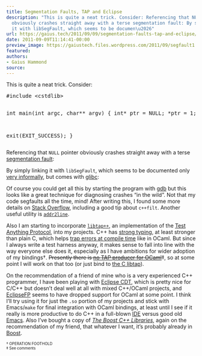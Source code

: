 ```yaml
---
title: Segmentation Faults, TAP and Eclipse
description: "This is quite a neat trick. Consider: Referencing that NULL pointer
  obviously crashes straight away with a terse segmentation fault: By simply linking
  it with libSegFault, which seems to be documen\u2026"
url: https://gaius.tech/2011/09/09/segmentation-faults-tap-and-eclipse/ - [1 Client error: Timeout was reached]
date: 2011-09-09T11:14:41-00:00
preview_image: https://gaiustech.files.wordpress.com/2011/09/segfault1.png
featured:
authors:
- Gaius Hammond
source:
---
```


<p>This is quite a neat trick. Consider:</p>
<pre class="brush: cpp; title: ; notranslate">
#include &lt;cstdlib&gt;

int main(int argc, char** argv) {
  int* ptr = NULL;
  *ptr = 1;

  exit(EXIT_SUCCESS);
}
</pre>
<p>Referencing that <code>NULL</code> pointer obviously crashes straight away with a terse <a href="http://en.wikipedia.org/wiki/Segmentation_fault">segmentation fault</a>:</p>
<p><a href="https://gaiustech.files.wordpress.com/2011/09/segfault1.png"><img src="https://gaiustech.files.wordpress.com/2011/09/segfault1.png?w=640" data-attachment-id="1719" data-permalink="https://gaius.tech/2011/09/09/segmentation-faults-tap-and-eclipse/segfault1/" data-orig-file="https://gaiustech.files.wordpress.com/2011/09/segfault1.png" data-orig-size="665,463" data-comments-opened="1" data-image-meta="{&quot;aperture&quot;:&quot;0&quot;,&quot;credit&quot;:&quot;&quot;,&quot;camera&quot;:&quot;&quot;,&quot;caption&quot;:&quot;&quot;,&quot;created_timestamp&quot;:&quot;0&quot;,&quot;copyright&quot;:&quot;&quot;,&quot;focal_length&quot;:&quot;0&quot;,&quot;iso&quot;:&quot;0&quot;,&quot;shutter_speed&quot;:&quot;0&quot;,&quot;title&quot;:&quot;&quot;}" data-image-title="segfault1" data-image-description="" data-image-caption="" data-medium-file="https://gaiustech.files.wordpress.com/2011/09/segfault1.png?w=300" data-large-file="https://gaiustech.files.wordpress.com/2011/09/segfault1.png?w=640" alt="" title="segfault1" class="aligncenter size-full wp-image-1719" srcset="https://gaiustech.files.wordpress.com/2011/09/segfault1.png?w=640 640w, https://gaiustech.files.wordpress.com/2011/09/segfault1.png?w=150 150w, https://gaiustech.files.wordpress.com/2011/09/segfault1.png?w=300 300w, https://gaiustech.files.wordpress.com/2011/09/segfault1.png 665w" sizes="(max-width: 640px) 100vw, 640px"/></a><br/>
By simply linking it with <code>libSegFault</code>, which seems to be documented only <a href="http://www.cygwin.com/ml/gdb/2007-06/msg00345.html">very informally</a>, but comes with <a href="http://www.gnu.org/s/libc/">glibc</a>:</p>
<p><a href="https://gaiustech.files.wordpress.com/2011/09/segfault2.png"><img src="https://gaiustech.files.wordpress.com/2011/09/segfault2.png?w=640" data-attachment-id="1720" data-permalink="https://gaius.tech/2011/09/09/segmentation-faults-tap-and-eclipse/segfault2/" data-orig-file="https://gaiustech.files.wordpress.com/2011/09/segfault2.png" data-orig-size="665,463" data-comments-opened="1" data-image-meta="{&quot;aperture&quot;:&quot;0&quot;,&quot;credit&quot;:&quot;&quot;,&quot;camera&quot;:&quot;&quot;,&quot;caption&quot;:&quot;&quot;,&quot;created_timestamp&quot;:&quot;0&quot;,&quot;copyright&quot;:&quot;&quot;,&quot;focal_length&quot;:&quot;0&quot;,&quot;iso&quot;:&quot;0&quot;,&quot;shutter_speed&quot;:&quot;0&quot;,&quot;title&quot;:&quot;&quot;}" data-image-title="segfault2" data-image-description="" data-image-caption="" data-medium-file="https://gaiustech.files.wordpress.com/2011/09/segfault2.png?w=300" data-large-file="https://gaiustech.files.wordpress.com/2011/09/segfault2.png?w=640" alt="" title="segfault2" class="aligncenter size-full wp-image-1720" srcset="https://gaiustech.files.wordpress.com/2011/09/segfault2.png?w=640 640w, https://gaiustech.files.wordpress.com/2011/09/segfault2.png?w=150 150w, https://gaiustech.files.wordpress.com/2011/09/segfault2.png?w=300 300w, https://gaiustech.files.wordpress.com/2011/09/segfault2.png 665w" sizes="(max-width: 640px) 100vw, 640px"/></a><br/>
Of course you could get all this by starting the program with <a href="http://ftp.gnu.org/old-gnu/Manuals/gdb-5.1.1/html_node/gdb_42.html">gdb</a> but this looks like a great technique for diagnosing crashes &ldquo;in the wild&rdquo;. Not that my code segfaults all the time, mind! After writing this, I found some more details on <a href="http://stackoverflow.com/q/77005/447514">Stack Overflow</a>, including a good tip about <code>c++filt</code>. Another useful utility is <code><a href="http://linux.die.net/man/1/addr2line">addr2line</a></code>.</p>
<p>Also I am starting to incorporate <code><a href="http://testanything.org/wiki/index.php/Testing_with_C++#Testing_using_libtap.2B.2B - [404 Not Found]">libtap++</a></code>, an implementation of the <a href="http://testanything.org/wiki/index.php/TAP_at_IETF:_Draft_Standard#Introduction - [404 Not Found]">Test Anything Protocol</a>, into my projects. C++ has <a href="http://c2.com/cgi/wiki?StronglyTyped">strong typing</a>, at least stronger than plain C, which helps <a href="https://gaiustech.wordpress.com/2011/04/25/and-while-im-on-the-subject/ - [404 Not Found]">trap errors at compile time</a> like in OCaml. But since I always write a test harness anyway, it makes sense to fall into line with the way everyone else does it, especially as I have ambitions for wider adoption of my bindings&dagger;. <s>Presently there is <a href="http://testanything.org/wiki/index.php/TAP_Producers - [404 Not Found]">no TAP producer for OCaml</a></s>&Dagger;, so at some point I will work on that too (or just bind to <a href="https://github.com/zorgnax/libtap">the C libtap</a>).</p>
<p>On the recommendation of a friend of mine who is a very experienced C++ programmer, I have been playing with <a href="http://www.eclipse.org/cdt/">Eclipse CDT</a>, which is pretty nice for C/C++ but doesn&rsquo;t deal well at all with mixed C++/OCaml projects, and <a href="http://eclipsefp.github.com - [404 Not Found]">EclipseFP</a> seems to have dropped support for OCaml at some point. I think I&rsquo;ll try using it for just the <code>.so</code> portion of my projects and stick with Emacs/<code>make</code> for final integration with OCaml bindings, at least until I see if it really is more productive to do C++ in a full-blown <a href="http://en.wikipedia.org/wiki/Integrated_development_environment">IDE</a> versus good old <a href="http://www.gnu.org/software/emacs/tour/">Emacs</a>. Also I&rsquo;ve bought a copy of <i><a href="http://www.amazon.co.uk/Boost-C-Libraries-Boris-Schaling/dp/0982219199/ref=sr_1_5?s=books&amp;ie=UTF8&amp;qid=1315564879&amp;sr=1-5">The Boost C++ Libraries</a></i>, again on the recommendation of my friend, that whatever I want, it&rsquo;s probably already in <a href="http://www.boost.org/">Boost</a>. </p>
<p><font size="1">&dagger; OPERATION FOOTHOLD<br/>
&Dagger; See comments</font></p>

